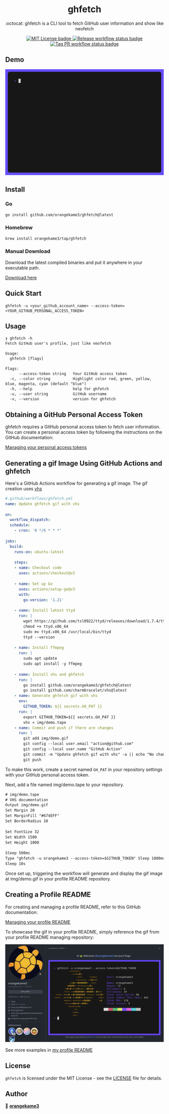 <div align="center">
  
# ghfetch

:octocat: ghfetch is a CLI tool to fetch GitHub user information and show like neofetch
  
<a href="https://opensource.org/licenses/MIT">
<img src="https://img.shields.io/badge/License-MIT-yellow.svg" alt="MIT License badge">
</a>
<a href="https://pkg.go.dev/github.com/orangekame3/stree">
<img src="https://github.com/orangekame3/ghfetch/actions/workflows/release.yml/badge.svg" alt="Release workflow status badge">
</a>
<a href="https://github.com/orangekame3/ghfetch/actions/workflows/tagpr.yml">
<img src="https://github.com/orangekame3/ghfetch/actions/workflows/tagpr.yml/badge.svg" alt="Tag PR workflow status badge">
</a>
</div>

## Demo

<p align="center">
<img src="img/demo.gif" alt="Demonstration of ghfetch" height="auto" width="auto"/>
</p>

## Install

### Go

```shell
go install github.com/orangekame3/ghfetch@latest
```

### Homebrew

```shell
brew install orangekame3/tap/ghfetch
```

### Manual Download

Download the latest compiled binaries and put it anywhere in your executable path.

[Download here](https://github.com/orangekame3/ghfetch/releases)

## Quick Start

```shell
ghfetch -u <your_github_account_name> --access-token=<YOUR_GITHUB_PERSONAL_ACCESS_TOKEN>
```

## Usage

```shell
❯ ghfetch -h
Fetch GitHub user's profile, just like neofetch

Usage:
  ghfetch [flags]

Flags:
      --access-token string   Your GitHub access token
  -c, --color string          Highlight color red, green, yellow, blue, magenta, cyan (default "blue")
  -h, --help                  help for ghfetch
  -u, --user string           GitHub username
  -v, --version               version for ghfetch
```

## Obtaining a GitHub Personal Access Token

ghfetch requires a GitHub personal access token to fetch user information. You can create a personal access token by following the instructions on the GitHub documentation:

[Managing your personal access tokens](https://docs.github.com/en/authentication/keeping-your-account-and-data-secure/managing-your-personal-access-tokens)

## Generating a gif Image Using GitHub Actions and ghfetch

Here's a GitHub Actions workflow for generating a gif image. The gif creation uses [vhs](https://github.com/charmbracelet/vhs)

```yaml
#.github/workflows/ghfetch.yml
name: Update ghfetch gif with vhs

on:
  workflow_dispatch:
  schedule:
    - cron: '0 */6 * * *'

jobs:
  build:
    runs-on: ubuntu-latest

    steps:
    - name: Checkout code
      uses: actions/checkout@v2

    - name: Set up Go
      uses: actions/setup-go@v3
      with:
        go-version: '1.21'

    - name: Install latest ttyd
      run: |
        wget https://github.com/tsl0922/ttyd/releases/download/1.7.4/ttyd.x86_64
        chmod +x ttyd.x86_64
        sudo mv ttyd.x86_64 /usr/local/bin/ttyd
        ttyd --version
        
    - name: Install ffmpeg
      run: |
        sudo apt update
        sudo apt install -y ffmpeg
        
    - name: Install vhs and ghfetch
      run: |
        go install github.com/orangekame3/ghfetch@latest
        go install github.com/charmbracelet/vhs@latest
    - name: Generate ghfetch gif with vhs
      env:
        GITHUB_TOKEN: ${{ secrets.GH_PAT }}
      run: |
        export GITHUB_TOKEN=${{ secrets.GH_PAT }}
        vhs < img/demo.tape
    - name: Commit and push if there are changes
      run: |
        git add img/demo.gif
        git config --local user.email "action@github.com"
        git config --local user.name "GitHub Action"
        git commit -m "Update ghfetch gif with vhs" -a || echo "No changes to commit"
        git push
```

To make this work, create a secret named `GH_PAT` in your repository settings with your GitHub personal access token.

Next, add a file named img/demo.tape to your repository.

```txt
# img/demo.tape
# VHS documentation
Output img/demo.gif
Set Margin 20
Set MarginFill "#674EFF"
Set BorderRadius 10

Set FontSize 32
Set Width 1500
Set Height 1000

Sleep 500ms
Type "ghfetch -u orangekame3 --access-token=$GITHUB_TOKEN" Sleep 1000ms Enter
Sleep 10s
```

Once set up, triggering the workflow will generate and display the gif image at img/demo.gif in your profile README repository.

## Creating a Profile README

For creating and managing a profile README, refer to this GitHub documentation:

[Managing your profile README](https://docs.github.com/en/account-and-profile/setting-up-and-managing-your-github-profile/customizing-your-profile/managing-your-profile-readme)

To showcase the gif in your profile README, simply reference the gif from your profile README managing repository:

![Alt text](img/image.png)

See more examples in [my profile README](https://github.com/orangekame3/orangekame3)

## License

`ghfetch` is licensed under the MIT License - see the [LICENSE](./LICENSE) file for details.


## Author
 
👤 [**orangekame3**](https://github.com/orangekame3)
